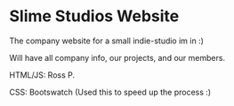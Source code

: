 # Slime Studios Website

The company website for a small indie-studio im in :)

Will have all company info, our projects, and our members.

HTML/JS: Ross P.

CSS: Bootswatch (Used this to speed up the process :) 

